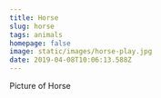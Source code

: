 ```yaml
---
title: Horse
slug: horse
tags: animals
homepage: false
image: static/images/horse-play.jpg
date: 2019-04-08T10:06:13.588Z
---
```

Picture of Horse
